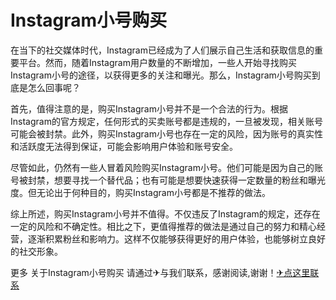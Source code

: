 # Instagram小号购买

在当下的社交媒体时代，Instagram已经成为了人们展示自己生活和获取信息的重要平台。然而，随着Instagram用户数量的不断增加，一些人开始寻找购买Instagram小号的途径，以获得更多的关注和曝光。那么，Instagram小号购买到底是怎么回事呢？

首先，值得注意的是，购买Instagram小号并不是一个合法的行为。根据Instagram的官方规定，任何形式的买卖账号都是违规的，一旦被发现，相关账号可能会被封禁。此外，购买Instagram小号也存在一定的风险，因为账号的真实性和活跃度无法得到保证，可能会影响用户体验和账号安全。

尽管如此，仍然有一些人冒着风险购买Instagram小号。他们可能是因为自己的账号被封禁，想要寻找一个替代品；也有可能是想要快速获得一定数量的粉丝和曝光度。但无论出于何种目的，购买Instagram小号都是不推荐的做法。

综上所述，购买Instagram小号并不值得。不仅违反了Instagram的规定，还存在一定的风险和不确定性。相比之下，更值得推荐的做法是通过自己的努力和精心经营，逐渐积累粉丝和影响力。这样不仅能够获得更好的用户体验，也能够树立良好的社交形象。

更多 关于Instagram小号购买 请通过✈与我们联系，感谢阅读,谢谢！[✈点这里联系](https://c.k02.cc)